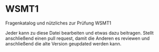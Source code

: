 # WSMT1
Fragenkatalog und nützliches zur Prüfung WSMT1

Jeder kann zu diese Datei bearbeiten und etwas dazu beitragen. 
Stellt anschließend einen pull request, damit die Anderen es reviewen und anschließend die alte Version geupdated werden kann. 
